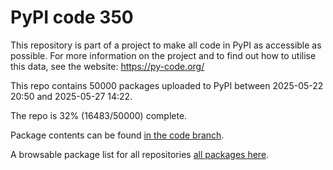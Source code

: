 # PyPI code 350

This repository is part of a project to make all code in PyPI as accessible as possible. For more information 
on the project and to find out how to utilise this data, see the website: https://py-code.org/

This repo contains 50000 packages uploaded to PyPI between 
2025-05-22 20:50 and 2025-05-27 14:22.

The repo is 32% (16483/50000) complete.

Package contents can be found [in the code branch](https://github.com/pypi-data/pypi-mirror-350/tree/code/packages).

A browsable package list for all repositories [all packages here](https://py-code.org/repositories/pypi-mirror-350).



